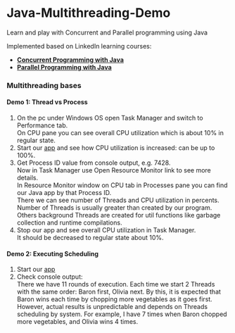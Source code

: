 # Java-Multithreading-Demo

Learn and play with Concurrent and Parallel programming using Java

Implemented based on LinkedIn learning courses:
- [**Concurrent Programming with Java**](https://www.linkedin.com/learning/parallel-and-concurrent-programming-with-java-1 'https://www.linkedin.com/learning/parallel-and-concurrent-programming-with-java-1')  
- [**Parallel Programming with Java**](https://www.linkedin.com/learning/parallel-and-concurrent-programming-with-java-2 'https://www.linkedin.com/learning/parallel-and-concurrent-programming-with-java-2')

### Multithreading bases

#### Demo 1: Thread vs Process

1. On the pc under Windows OS open Task Manager and switch to Performance tab.<br>
   On CPU pane you can see overall CPU utilization which is about 10% in regular state.
2. Start our [app](multithreading/src/main/java/com/yevhent/ThreadVsProcess.java) and see how CPU utilization is increased: can be up to 100%.
3. Get Process ID value from console output, e.g. 7428.<br>
   Now in Task Manager use Open Resource Monitor link to see more details.<br>
   In Resource Monitor window on CPU tab in Processes pane you can find our Java app by that Process ID.<br>
   There we can see number of Threads and CPU utilization in percents.
   Number of Threads is usually greater than created by our program.
   Others background Threads are created for util functions like garbage collection and runtime compilations.
4. Stop our app and see overall CPU utilization in Task Manager.<br>
   It should be decreased to regular state about 10%.

#### Demo 2: Executing Scheduling

1. Start our [app](multithreading/src/main/java/com/yevhent/ExecutingScheduling.java)
2. Check console output:<br>
    There we have 11 rounds of execution. Each time we start 2 Threads with the same order: Baron first, Olivia next. 
    By this, it is expected that Baron wins each time by chopping more vegetables as it goes first. 
    However, actual results is unpredictable and depends on Threads scheduling by system.
    For example, I have 7 times when Baron chopped more vegetables, and Olivia wins 4 times.

